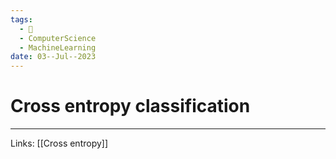```yaml
---
tags:
  - 🌱
  - ComputerScience
  - MachineLearning
date: 03--Jul--2023
---
```


# Cross entropy classification



---
Links: [[Cross entropy]]